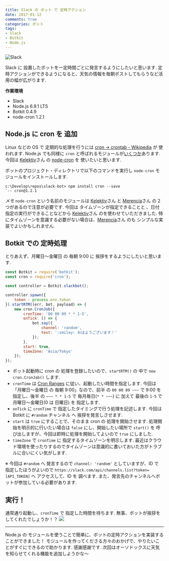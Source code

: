```yaml
---
title: Slack の ボット で 定時アクション
date: 2017-01-12
comments: true
categories: ボット
tags:
- Slack
- Botkit
- Node.js
---
```


![](/images/slack/slack.png "Slack")

Slack に 設置したボットを一定時間ごとに発言するようにしたいと思います.
定時アクションができるようになると、天気の情報を毎朝ポストしてもらうなど活用の幅が広がります.

**作業環境**
- Slack
- Node.js 6.9.1 LTS
- Botkit 0.4.9
- node-cron 1.2.1


## Node.js に cron を 追加
Linux などの OS で 定期的な処理を行うには [cron → crontab - Wikipedia](https://ja.wikipedia.org/wiki/Crontab) が 使われます. Node.js でも同様に `cron` と呼ばれるモジュールが[いくつか](https://www.npmjs.com/search?q=cron)あります.
今回は [Kelektiv](https://github.com/kelektiv)さん の [node-cron](https://github.com/kelektiv/node-cron) を 使いたいと思います.

ボットのプロジェクト・ディレクトリで以下のコマンドを実行し `node-cron` モジュールをインストールします.
```shell-session
c:\Develop\repos\slack-bot> npm install cron --save
`-- cron@1.2.1
```

*メモ*
`node-cron` という名前のモジュールは [Kelektiv](https://github.com/kelektiv)さん と [Merencia](https://github.com/merencia)さん の 2つがあるので注意が必要です.
今回は タイムゾーンが指定できることと 、日付指定の実行ができることなどから [Kelektiv](https://github.com/kelektiv)さん のを使わせていただきました.
特にタイムゾーンを意識する必要がない場合は、[Merencia](https://github.com/merencia)さん のも シンプルな実装でよいかもしれません.


## Botkit での 定時処理
とりあえず、月曜日～金曜日 の 毎朝 9:00 に 挨拶をするようにしたいと思います.
```javascript
const Botkit = require('botkit');
const cron = require('cron');

const controller = Botkit.slackbot();

controller.spawn({
    token : process.env.token
}).startRTM((err, bot, payload) => {
    new cron.CronJob({
        cronTime: '00 00 09 * * 1-5',
        onTick: () => {
            bot.say({
                channel: 'random',
                text: ':smiley: おはようございます！'
            });
        },
        start: true,
        timeZone: 'Asia/Tokyo'
    });
});
```

- ボット起動時に cron の 処理を登録したいので、`startRTM()` の 中で `new cron.CronJob()` します.
- `cronTime` は [Cron Ranges](https://github.com/kelektiv/node-cron#cron-ranges) に従い、起動したい時間を指定します. 今回は「月曜日～金曜日 の 毎朝 9:00」なので、前半 の `00 00 09 ~~~` で 9:00 を 指定し、後半 の `~~~ * * 1-5` で 毎月毎日(`* * ~~~`) に 加えて 最後の `1-5` で 月曜日～金曜日(0 は 日曜日) を 指定します.
- `onTick` に `cronTime` で 指定したタイミングで行う処理を記述します. 今回は Botkit に `#random` チャンネル へ 挨拶を発言しさせます.
- `start` は `true` にすることで、そのまま cron の 処理を開始させます. 処理開始を明示的に行いたい場合は `false` にし、開始したい場所で `start()` を 呼び出しますが、今回は即時に処理を開始してよいので `true` にしました.
- `timeZone` で `cronTime` に 指定するタイムゾーンを明示します. 最近はクラウド環境を使ったりするのでタイムゾーンは意識的に書いておいた方がトラブルに合いにくい気がします.

※ 今回は `#random` へ 発言するので `channel: 'random'` としていますが、ID で 指定したほうがよいので `https://slack.com/api/channels.list?token=[API_TOKEN]` へ アクセスして、ID を 調べます. また、発言先のチャンネルへボットが参加している必要があります.


## 実行！
通常通り起動し、`cronTime` で 指定した時間を待ちます. 無事、ボットが挨拶をしてくれたでしょうか！？
![](/images/slack/bot/cron.png)



- - - -
Node.js の モジュールを使うことで簡単に、ボットの定時アクションを実装することができました！ モジュールを作ってくださる方々のおかげで、やりたいことがすぐにできるので助かります. 感謝感謝です.
次回はオーソドックスに天気を知らせてくれる機能を追加しようかな～
